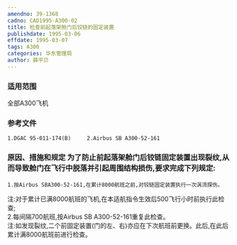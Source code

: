 ```yaml
---
amendno: 39-1368  
cadno: CAD1995-A300-02  
title: 检查前起落架舱门后铰链的固定装置  
publishdate: 1995-03-06  
effdate: 1995-03-07  
tags: A300  
categories: 华东管理局  
author: 薛平贝  
---
```

  
### 适用范围  
全部A300飞机  
  
<!--more-->  
### 参考文件  
    1.DGAC 95-011-174(B)     2.Airbus SB A300-52-161  
  
### 原因、措施和规定     为了防止前起落架舱门后铰链固定装置出现裂纹,从而导致舱门在飞行中脱落并引起周围结构损伤,要求完成下列规定:  
    1.按Airbus SBA300-52-161,在累计8000航班之前,对铰链固定装置执行一次涡流探伤。  
注:对于累计已满8000航班的飞机,在本适航指令生效后500飞行小时前执行此检查;  
    2.每间隔700航班,按Airbus SB A300-52-161重复此检查。  
    注:如发现裂纹,二个前固定装置(门的左、右)亦应在下次航班前更换。此后,在此后累计满8000航班前进行检查。  
